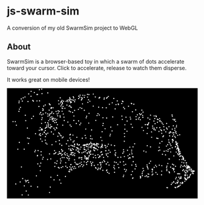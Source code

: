 # js-swarm-sim
A conversion of my old SwarmSim project to WebGL

## About
SwarmSim is a browser-based toy in which a swarm of dots accelerate toward your cursor. Click to accelerate, release to watch them disperse.

It works great on mobile devices!

![screenshot](screenshot.png)
